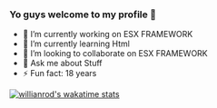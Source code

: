 ### Yo guys welcome to my profile 👋

- 🔭 I’m currently working on ESX FRAMEWORK
- 🌱 I’m currently learning Html
- 👯 I’m looking to collaborate on ESX FRAMEWORK
- 💬 Ask me about Stuff
- ⚡ Fun fact: 18 years

[![willianrod's wakatime stats](https://github-readme-stats.vercel.app/api/wakatime?username=Fernandes256)](https://github.com/anuraghazra/github-readme-stats)
